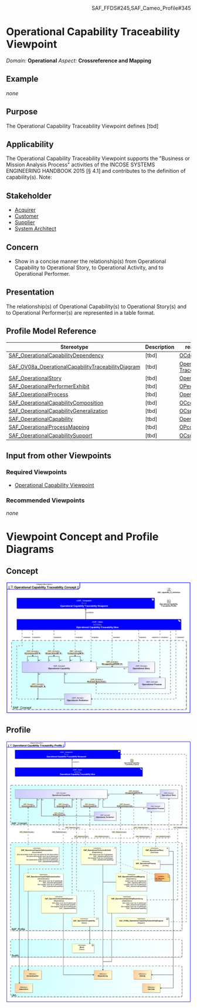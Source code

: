<div align="right">SAF_FFDS#245,SAF_Cameo_Profile#345</div>

# Operational Capability Traceability Viewpoint
*Domain:* **Operational** *Aspect:* **Crossreference and Mapping**
## Example
*none*
## Purpose
The Operational Capability Traceability Viewpoint defines [tbd]
## Applicability
The Operational Capability Traceability Viewpoint supports the "Business or Mission Analysis Process" activities of the INCOSE SYSTEMS ENGINEERING HANDBOOK 2015 [§ 4.1] and contributes to the definition of capability(s).
Note:
## Stakeholder
* [Acquirer](../stakeholders.md#Acquirer)
* [Customer](../stakeholders.md#Customer)
* [Supplier](../stakeholders.md#Supplier)
* [System Architect](../stakeholders.md#System-Architect)
## Concern
* Show in a concise manner the relationship(s) from Operational Capability to Operational Story, to Operational Activity, and to Operational Performer.
## Presentation
The relationship(s) of Operational Capability(s) to Operational Story(s) and to Operational Performer(s) are represented in a table format.

## Profile Model Reference
|Stereotype | Description|realized Concept
|---|---|---|
|[SAF_OperationalCapabilityDependency](../stereotypes.md#SAF_OperationalCapabilityDependency)|[tbd]|[OCdependingON](../concepts.md#OCdependingON)|
|[SAF_OV08a_OperationalCapabilityTraceabilityDiagram](../stereotypes.md#SAF_OV08a_OperationalCapabilityTraceabilityDiagram)|[tbd]|[Operational Capability Traceability Viewpoint](../concepts.md#Operational-Capability-Traceability-Viewpoint)|
|[SAF_OperationalStory](../stereotypes.md#SAF_OperationalStory)|[tbd]|[Operational Story](../concepts.md#Operational-Story)|
|[SAF_OperationalPerformerExhibit](../stereotypes.md#SAF_OperationalPerformerExhibit)|[tbd]|[OPexhibitingOC](../concepts.md#OPexhibitingOC)|
|[SAF_OperationalProcess](../stereotypes.md#SAF_OperationalProcess)|[tbd]|[Operational Process](../concepts.md#Operational-Process)|
|[SAF_OperationalCapabilityComposition](../stereotypes.md#SAF_OperationalCapabilityComposition)|[tbd]|[OCcomposedOF](../concepts.md#OCcomposedOF)|
|[SAF_OperationalCapabilityGeneralization](../stereotypes.md#SAF_OperationalCapabilityGeneralization)|[tbd]|[OCspecializedBY](../concepts.md#OCspecializedBY)|
|[SAF_OperationalCapability](../stereotypes.md#SAF_OperationalCapability)|[tbd]|[Operational Capability](../concepts.md#Operational-Capability)|
|[SAF_OperationalProcessMapping](../stereotypes.md#SAF_OperationalProcessMapping)|[tbd]|[OPcontributesToOC](../concepts.md#OPcontributesToOC)|
|[SAF_OperationalCapabilitySupport](../stereotypes.md#SAF_OperationalCapabilitySupport)|[tbd]|[OCsupportingOPSTRY](../concepts.md#OCsupportingOPSTRY)|
## Input from other Viewpoints
### Required Viewpoints
* [Operational Capability Viewpoint](Operational-Capability-Viewpoint.md)
### Recommended Viewpoints
*none*
# Viewpoint Concept and Profile Diagrams
## Concept
![Operational Capability Traceability Concept](Operational-Capability-Traceability-Concept.svg)
## Profile
![Operational Capability Traceability Profile](Operational-Capability-Traceability-Profile.svg)
